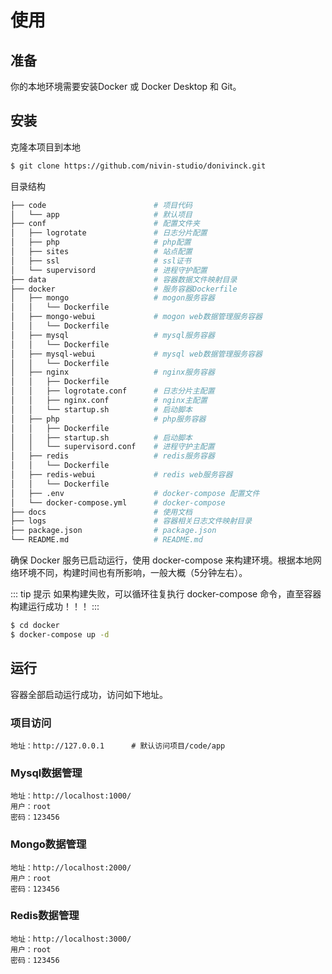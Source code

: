 # 使用

## 准备
你的本地环境需要安装Docker 或 Docker Desktop 和 Git。

## 安装
克隆本项目到本地
```bash
$ git clone https://github.com/nivin-studio/donivinck.git
```

目录结构
```bash
├── code                        # 项目代码
│   └── app                     # 默认项目
├── conf                        # 配置文件夹
│   ├── logrotate               # 日志分片配置
│   ├── php                     # php配置
│   ├── sites                   # 站点配置
│   ├── ssl                     # ssl证书
│   └── supervisord             # 进程守护配置
├── data                        # 容器数据文件映射目录
├── docker                      # 服务容器Dockerfile
│   ├── mongo                   # mogon服务容器
│   │   └── Dockerfile          
│   ├── mongo-webui             # mogon web数据管理服务容器
│   │   └── Dockerfile
│   ├── mysql                   # mysql服务容器
│   │   └── Dockerfile
│   ├── mysql-webui             # mysql web数据管理服务容器
│   │   └── Dockerfile
│   ├── nginx                   # nginx服务容器
│   │   ├── Dockerfile
│   │   ├── logrotate.conf      # 日志分片主配置
│   │   ├── nginx.conf          # nginx主配置
│   │   └── startup.sh          # 启动脚本
│   ├── php                     # php服务容器
│   │   ├── Dockerfile
│   │   ├── startup.sh          # 启动脚本
│   │   └── supervisord.conf    # 进程守护主配置
│   ├── redis                   # redis服务容器
│   │   └── Dockerfile
│   ├── redis-webui             # redis web服务容器
│   │   └── Dockerfile
│   ├── .env                    # docker-compose 配置文件
│   └── docker-compose.yml      # docker-compose 
├── docs                        # 使用文档
├── logs                        # 容器相关日志文件映射目录
├── package.json                # package.json
└── README.md                   # README.md
```

确保 Docker 服务已启动运行，使用 docker-compose 来构建环境。根据本地网络环境不同，构建时间也有所影响，一般大概（5分钟左右）。

::: tip 提示
如果构建失败，可以循环往复执行 docker-compose 命令，直至容器构建运行成功！！！
:::

```bash
$ cd docker
$ docker-compose up -d
```

## 运行
容器全部启动运行成功，访问如下地址。

### 项目访问
    地址：http://127.0.0.1      # 默认访问项目/code/app


### Mysql数据管理
    地址：http://localhost:1000/
    用户：root
    密码：123456

### Mongo数据管理
    地址：http://localhost:2000/
    用户：root
    密码：123456

### Redis数据管理
    地址：http://localhost:3000/
    用户：root
    密码：123456